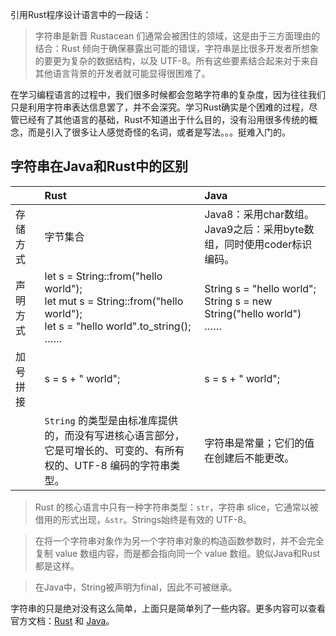 引用Rust程序设计语言中的一段话：

> 字符串是新晋 Rustacean 们通常会被困住的领域，这是由于三方面理由的结合：Rust 倾向于确保暴露出可能的错误，字符串是比很多开发者所想象的要更为复杂的数据结构，以及 UTF-8。所有这些要素结合起来对于来自其他语言背景的开发者就可能显得很困难了。

在学习编程语言的过程中，我们很多时候都会忽略字符串的复杂度，因为往往我们只是利用字符串表达信息罢了，并不会深究。学习Rust确实是个困难的过程，尽管已经有了其他语言的基础，Rust不知道出于什么目的，没有沿用很多传统的概念，而是引入了很多让人感觉奇怪的名词，或者是写法。。。挺难入门的。

## 字符串在Java和Rust中的区别

|          | Rust                                                         | Java                                                         |
| :------- | :----------------------------------------------------------- | :----------------------------------------------------------- |
| 存储方式 | 字节集合                                                     | Java8：采用char数组。<br />Java9之后：采用byte数组，同时使用coder标识编码。 |
| 声明方式 | let s = String::from("hello world");<br />let mut s = String::from("hello world");<br />let s = "hello world".to_string();<br />…… | String s = "hello world";<br />String s = new String("hello world")<br />…… |
| 加号拼接 | s = s + " world";                                            | s = s + " world";                                            |
|          | `String` 的类型是由标准库提供的，而没有写进核心语言部分，<br />它是可增长的、可变的、有所有权的、UTF-8 编码的字符串类型。 | 字符串是常量；它们的值在创建后不能更改。                     |

> Rust 的核心语言中只有一种字符串类型：`str`，字符串 slice，它通常以被借用的形式出现，`&str`。Strings始终是有效的 UTF-8。

> 在将一个字符串对象作为另一个字符串对象的构造函数参数时，并不会完全复制 value 数组内容，⽽是都会指向同一个 value 数组。貌似Java和Rust都是这样。

> 在Java中，String被声明为final，因此不可被继承。

字符串的只是绝对没有这么简单，上面只是简单列了一些内容。更多内容可以查看官方文档：[Rust](https://doc.rust-lang.org/std/string/struct.String.html) 和 [Java](https://docs.oracle.com/en/java/javase/11/docs/api/java.base/java/lang/String.html)。
